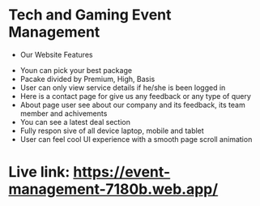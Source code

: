 # Tech and Gaming Event Management

- Our Website Features
* Youn can pick your best package
* Pacake divided by Premium, High, Basis
* User can only view service details if he/she is been logged in
* Here is a contact page for give us any feedback or any type of query
* About page user see about our company and its feedback, its team member and achivements
* You can see a latest deal section 
* Fully respon sive of all device laptop, mobile and tablet  
* User can feel cool UI experience with a smooth page scroll animation

# Live link: https://event-management-7180b.web.app/
